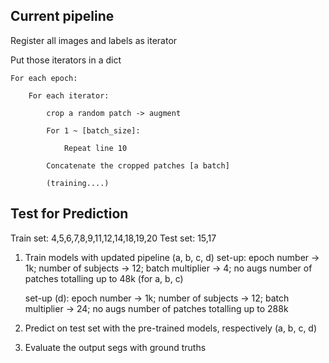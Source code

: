 ## Current pipeline
Register all images and labels as iterator

Put those iterators in a dict 

	For each epoch:

		For each iterator:

			crop a random patch -> augment

			For 1 ~ [batch_size]:
 
				Repeat line 10

			Concatenate the cropped patches [a batch]

			(training....)

## Test for Prediction

Train set: 4,5,6,7,8,9,11,12,14,18,19,20
Test set: 15,17

1. Train models with updated pipeline (a, b, c, d)
	set-up: epoch number -> 1k; number of subjects -> 12; batch multiplier -> 4; no augs
		number of patches totalling up to 48k (for a, b, c)
        
	set-up (d): epoch number -> 1k; number of subjects -> 12; batch multiplier -> 24; no augs
		number of patches totalling up to 288k

2. Predict on test set with the pre-trained models, respectively (a, b, c, d)

3. Evaluate the output segs with ground truths


